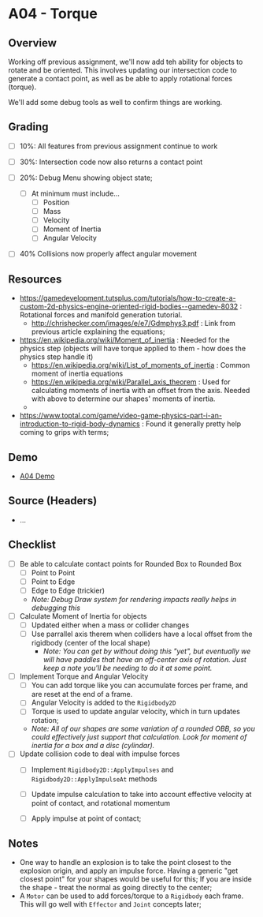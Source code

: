A04 - Torque
======

## Overview
Working off previous assignment, we'll now add teh ability for objects to rotate and be oriented.  This involves updating our intersection code to generate a contact point, as well as be able to apply rotational forces (torque).  

We'll add some debug tools as well to confirm things are working.  


## Grading 
- [ ] 10%: All features from previous assignment continue to work
- [ ] 30%: Intersection code now also returns a contact point
- [ ] 20%: Debug Menu showing object state; 
    - [ ] At minimum must include...
        - [ ] Position
        - [ ] Mass
        - [ ] Velocity
        - [ ] Moment of Inertia
        - [ ] Angular Velocity
- [ ] 40% Collisions now properly affect angular movement


## Resources
- https://gamedevelopment.tutsplus.com/tutorials/how-to-create-a-custom-2d-physics-engine-oriented-rigid-bodies--gamedev-8032 : Rotational forces and manifold generation tutorial.  
  - http://chrishecker.com/images/e/e7/Gdmphys3.pdf : Link from previous article explaining the equations;
- https://en.wikipedia.org/wiki/Moment_of_inertia : Needed for the physics step (objects will have torque applied to them - how does the physics step handle it)
  - https://en.wikipedia.org/wiki/List_of_moments_of_inertia : Common moment of inertia equations 
  - https://en.wikipedia.org/wiki/Parallel_axis_theorem : Used for calculating moments of inertia with an offset from the axis.  Needed with above to determine our shapes' moments of inertia. 
  - 
- https://www.toptal.com/game/video-game-physics-part-i-an-introduction-to-rigid-body-dynamics : Found it generally pretty help coming to grips with terms; 

## Demo
- [A04 Demo](./mp2.a04.zip)

## Source (Headers)
- ...

## Checklist
- [ ] Be able to calculate contact points for Rounded Box to Rounded Box
  - [ ] Point to Point
  - [ ] Point to Edge
  - [ ] Edge to Edge  (trickier)
  - *Note: Debug Draw system for rendering impacts really helps in debugging this*
- [ ] Calculate Moment of Inertia for objects
    - [ ] Updated either when a mass or collider changes
    - [ ] Use parrallel axis therem when colliders have a local offset from the rigidbody (center of the local shape)
        - *Note: You can get by without doing this "yet", but eventually we will have paddles that have an off-center axis of rotation.  Just keep a note you'll be needing to do it at some point.*
- [ ] Implement Torque and Angular Velocity
    - [ ] You can add torque like you can accumulate forces per frame, and are reset at the end of a frame. 
    - [ ] Angular Velocity is added to the `Rigidbody2D`
    - [ ] Torque is used to update angular velocity, which in turn updates rotation; 
    - *Note: All of our shapes are some variation of a rounded OBB, so you could effectively just support that calculation.  Look for moment of inertia for a box and a disc (cylindar).*
- [ ] Update collision code to deal with impulse forces
    - [ ] Implement `Rigidbody2D::ApplyImpulses` and `Rigidbody2D::ApplyImpulseAt` methods
    - [ ] Update impulse calculation to take into account effective velocity at point of contact, and rotational momentum
    - [ ] Apply impulse at point of contact; 


## Notes
- One way to handle an explosion is to take the point closest to the explosion origin, and apply an impulse force.  Having a generic "get closest point" for your shapes would be useful for this;  If you are inside the shape - treat the normal as going directly to the center; 
- A `Motor` can be used to add forces/torque to a `Rigidbody` each frame.  This will go well with `Effector` and `Joint` concepts later; 
